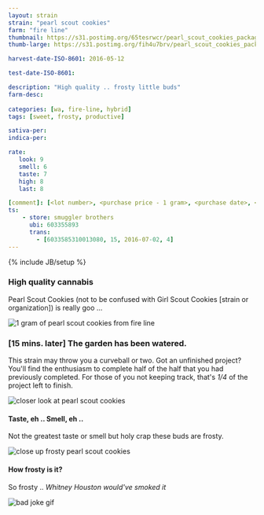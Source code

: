 ```yaml
---
layout: strain
strain: "pearl scout cookies"
farm: "fire line"
thumbnail: https://s31.postimg.org/65tesrwcr/pearl_scout_cookies_packaging.jpg
thumb-large: https://s31.postimg.org/fih4u7brv/pearl_scout_cookies_packaging.jpg

harvest-date-ISO-8601: 2016-05-12

test-date-ISO-8601: 

description: "High quality .. frosty little buds"
farm-desc: 
            
categories: [wa, fire-line, hybrid]
tags: [sweet, frosty, productive]

sativa-per: 
indica-per: 

rate:
   look: 9
   smell: 6
   taste: 7
   high: 8
   last: 8

[comment]: [<lot number>, <purchase price - 1 gram>, <purchase date>, <aggr. rating (of 5)>]
ts: 
    - store: smuggler brothers
      ubi: 603355893
      trans: 
        - [6033585310013080, 15, 2016-07-02, 4]
---
```

{% include JB/setup %}

### High quality cannabis

Pearl Scout Cookies (not to be confused with Girl Scout Cookies [strain or organization]) is really goo ... 

![1 gram of pearl scout cookies from fire line](https://s32.postimg.org/4tbaur4ol/pearl_scout_cookies_1_gram.jpg)

### [15 mins. later] The garden has been watered.

This strain may throw you a curveball or two. 
Got an unfinished project? 
You'll find the enthusiasm to complete half of the half that you had previously completed. 
For those of you not keeping track, that's *1/4* of the project left to finish.

![closer look at pearl scout cookies](https://s31.postimg.org/bkwvah0nv/pearl_scout_close_up_2.jpg)

#### Taste, eh .. Smell, eh ..

Not the greatest taste or smell but holy crap these buds are frosty. 

![close up frosty pearl scout cookies](https://s31.postimg.org/ulolq6ynf/pearl_scout_close_up.jpg)

#### How frosty is it?

So frosty .. *Whitney Houston would've smoked it*

![bad joke gif](http://www.reactiongifs.com/r/daduntsh.gif)